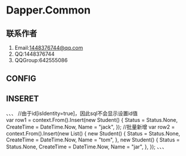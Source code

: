# Dapper.Common

## 联系作者
  1. Email:1448376744@qq.com
  2. QQ:1448376744
  3. QQGroup:642555086

## CONFIG


## INSERET
、、、
//由于id[isIdentity=true]，因此sql不会显示设置id值   
 var row1 = context.From<Student>().Insert(new Student()
{
    Status = Status.None,
    CreateTime = DateTime.Now,
    Name = "jack",
});
//批量新增
var row2 = context.From<Student>().Insert(new List<Student>()
{
    new Student()
    {
        Status = Status.None,
        CreateTime = DateTime.Now,
        Name = "tom",
    },
     new Student()
    {
        Status = Status.None,
        CreateTime = DateTime.Now,
        Name = "jar",
    },
});
、、、
  
